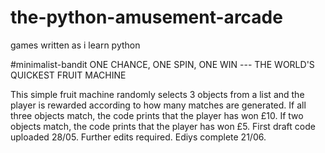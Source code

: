 # the-python-amusement-arcade
games written as i learn python

#minimalist-bandit
ONE CHANCE, ONE SPIN, ONE WIN --- THE WORLD'S QUICKEST FRUIT MACHINE

This simple fruit machine randomly selects 3 objects from a list and the player is rewarded according to how many matches are generated. If all three objects match, the code prints that the player has won £10. If two objects match, the code prints that the player has won £5. First draft code uploaded 28/05. Further edits required. Ediys complete 21/06.



